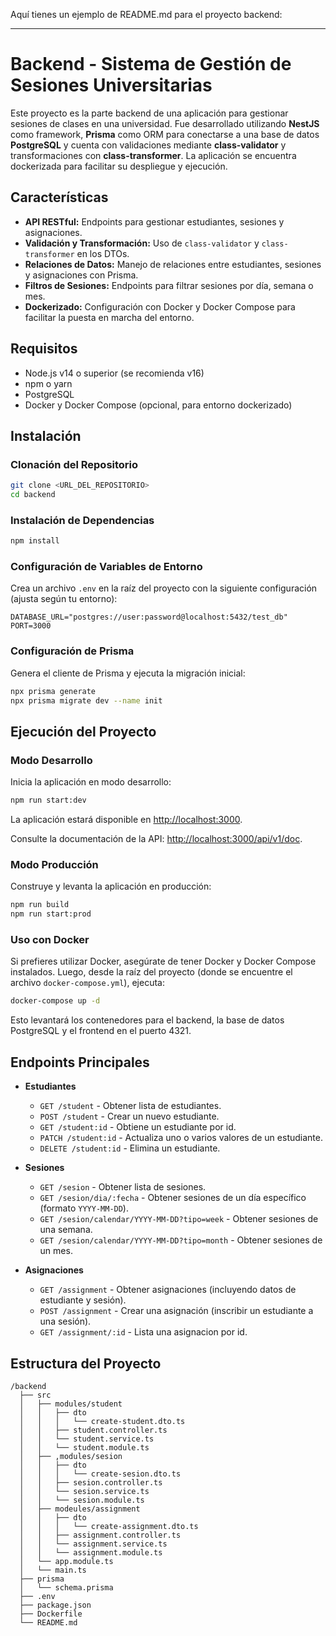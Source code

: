 Aquí tienes un ejemplo de README.md para el proyecto backend:

---

# Backend - Sistema de Gestión de Sesiones Universitarias

Este proyecto es la parte backend de una aplicación para gestionar sesiones de clases en una universidad. Fue desarrollado utilizando **NestJS** como framework, **Prisma** como ORM para conectarse a una base de datos **PostgreSQL** y cuenta con validaciones mediante **class-validator** y transformaciones con **class-transformer**. La aplicación se encuentra dockerizada para facilitar su despliegue y ejecución.

## Características

- **API RESTful:** Endpoints para gestionar estudiantes, sesiones y asignaciones.
- **Validación y Transformación:** Uso de `class-validator` y `class-transformer` en los DTOs.
- **Relaciones de Datos:** Manejo de relaciones entre estudiantes, sesiones y asignaciones con Prisma.
- **Filtros de Sesiones:** Endpoints para filtrar sesiones por día, semana o mes.
- **Dockerizado:** Configuración con Docker y Docker Compose para facilitar la puesta en marcha del entorno.

## Requisitos

- Node.js v14 o superior (se recomienda v16)
- npm o yarn
- PostgreSQL
- Docker y Docker Compose (opcional, para entorno dockerizado)

## Instalación

### Clonación del Repositorio

```bash
git clone <URL_DEL_REPOSITORIO>
cd backend
```

### Instalación de Dependencias

```bash
npm install
```

### Configuración de Variables de Entorno

Crea un archivo `.env` en la raíz del proyecto con la siguiente configuración (ajusta según tu entorno):

```env
DATABASE_URL="postgres://user:password@localhost:5432/test_db"
PORT=3000
```

### Configuración de Prisma

Genera el cliente de Prisma y ejecuta la migración inicial:

```bash
npx prisma generate
npx prisma migrate dev --name init
```

## Ejecución del Proyecto

### Modo Desarrollo

Inicia la aplicación en modo desarrollo:

```bash
npm run start:dev
```

La aplicación estará disponible en [http://localhost:3000](http://localhost:3000).

Consulte la documentación de la API: [http://localhost:3000/api/v1/doc](http://localhost:3000/api/v1/doc).

### Modo Producción

Construye y levanta la aplicación en producción:

```bash
npm run build
npm run start:prod
```

### Uso con Docker

Si prefieres utilizar Docker, asegúrate de tener Docker y Docker Compose instalados. Luego, desde la raíz del proyecto (donde se encuentre el archivo `docker-compose.yml`), ejecuta:

```bash
docker-compose up -d
```

Esto levantará los contenedores para el backend, la base de datos PostgreSQL y el frontend en el puerto 4321.

## Endpoints Principales

- **Estudiantes**
  - `GET /student` - Obtener lista de estudiantes.
  - `POST /student` - Crear un nuevo estudiante.
  - `GET /student:id` - Obtiene un estudiante por id.
  - `PATCH /student:id` - Actualiza uno o varios valores de un estudiante.
  - `DELETE /student:id` - Elimina un estudiante.

- **Sesiones**
  - `GET /sesion` - Obtener lista de sesiones.
  - `GET /sesion/dia/:fecha` - Obtener sesiones de un día específico (formato `YYYY-MM-DD`).
  - `GET /sesion/calendar/YYYY-MM-DD?tipo=week` - Obtener sesiones de una semana.
  - `GET /sesion/calendar/YYYY-MM-DD?tipo=month` - Obtener sesiones de un mes.

- **Asignaciones**
  - `GET /assignment` - Obtener asignaciones (incluyendo datos de estudiante y sesión).
  - `POST /assignment` - Crear una asignación (inscribir un estudiante a una sesión).
  - `GET /assignment/:id` - Lista una asignacion por id.

## Estructura del Proyecto

```
/backend
  ├── src
  │   ├── modules/student
  │   │   ├── dto
  │   │   │   └── create-student.dto.ts
  │   │   ├── student.controller.ts
  │   │   └── student.service.ts
  │   │   └── student.module.ts
  │   ├── ,modules/sesion
  │   │   ├── dto
  │   │   │   └── create-sesion.dto.ts
  │   │   ├── sesion.controller.ts
  │   │   └── sesion.service.ts
  │   │   └── sesion.module.ts
  │   ├── modeules/assignment
  │   │   ├── dto
  │   │   │   └── create-assignment.dto.ts
  │   │   ├── assignment.controller.ts
  │   │   └── assignment.service.ts
  │   │   └── assignment.module.ts
  │   └── app.module.ts
  │   └── main.ts
  ├── prisma
  │   └── schema.prisma
  ├── .env
  ├── package.json
  ├── Dockerfile
  └── README.md
```